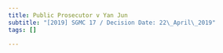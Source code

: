 ```yaml
---
title: Public Prosecutor v Yan Jun
subtitle: "[2019] SGMC 17 / Decision Date: 22\_April\_2019"
tags: []

---
```

